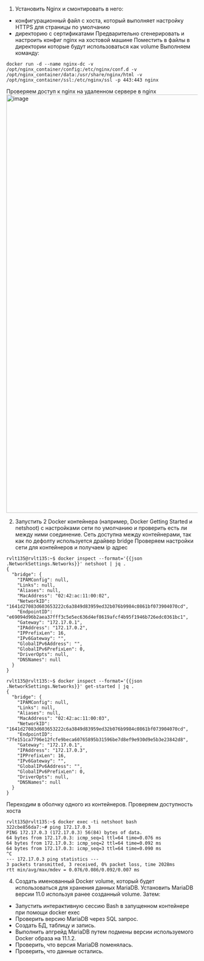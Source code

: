 1. Установить Nginx и смонтировать в него:
- конфигурационный файл с хоста, который выполняет настройку HTTPS для страницы по умолчанию
- директорию с сертификатами
Предварительно сгенерировать и настроить конфиг nginx на хостовой машине
Поместить в файлы в директории которые будут использоваться как volume
Выполняем команду:
```
docker run -d --name nginx-dc -v /opt/nginx_container/config:/etc/nginx/conf.d -v /opt/nginx_container/data:/usr/share/nginx/html -v /opt/nginx_container/ssl:/etc/nginx/ssl -p 443:443 nginx
```
Проверяем доступ к nginx на удаленном сервере в nginx
<img width="1099" alt="image" src="https://github.com/tms-dos21-onl/igor-vanin/assets/41593525/47bccc65-11dd-46d9-8f80-cb0ffae9ad74">


2. Запустить 2 Docker контейнера (например, Docker Getting Started и netshoot) с настройками сети по умолчанию и проверить есть ли между ними соединение.
Сеть доступна между контейнерами, так как по дефолту используется драйвер bridge
Проверяем настройки сети для контейнеров и получаем ip адрес
```
rvlt135@rvlt135:~$ docker inspect --format='{{json .NetworkSettings.Networks}}' netshoot | jq .
{
  "bridge": {
    "IPAMConfig": null,
    "Links": null,
    "Aliases": null,
    "MacAddress": "02:42:ac:11:00:02",
    "NetworkID": "1641d27083d603653222c6a3849d83959ed32b076b9984c0861bf073904070cd",
    "EndpointID": "e69094d96b2aea37fff3c5e5ec636d4ef8619afcf4b95f1946b726edc0361bc1",
    "Gateway": "172.17.0.1",
    "IPAddress": "172.17.0.2",
    "IPPrefixLen": 16,
    "IPv6Gateway": "",
    "GlobalIPv6Address": "",
    "GlobalIPv6PrefixLen": 0,
    "DriverOpts": null,
    "DNSNames": null
  }
}
```
```
rvlt135@rvlt135:~$ docker inspect --format='{{json .NetworkSettings.Networks}}' get-started | jq .
{
  "bridge": {
    "IPAMConfig": null,
    "Links": null,
    "Aliases": null,
    "MacAddress": "02:42:ac:11:00:03",
    "NetworkID": "1641d27083d603653222c6a3849d83959ed32b076b9984c0861bf073904070cd",
    "EndpointID": "7fe151ca7796e12fcfe9beca60765895b31596be7d8ef9e930d9e5b3e23842d8",
    "Gateway": "172.17.0.1",
    "IPAddress": "172.17.0.3",
    "IPPrefixLen": 16,
    "IPv6Gateway": "",
    "GlobalIPv6Address": "",
    "GlobalIPv6PrefixLen": 0,
    "DriverOpts": null,
    "DNSNames": null
  }
}
```
Переходим в оболчку одного из контейнеров. 
Проверяем доступность хоста
```
rvlt135@rvlt135:~$ docker exec -ti netshoot bash
322cbe856da7:~# ping 172.17.0.3
PING 172.17.0.3 (172.17.0.3) 56(84) bytes of data.
64 bytes from 172.17.0.3: icmp_seq=1 ttl=64 time=0.076 ms
64 bytes from 172.17.0.3: icmp_seq=2 ttl=64 time=0.092 ms
64 bytes from 172.17.0.3: icmp_seq=3 ttl=64 time=0.090 ms
^C
--- 172.17.0.3 ping statistics ---
3 packets transmitted, 3 received, 0% packet loss, time 2028ms
rtt min/avg/max/mdev = 0.076/0.086/0.092/0.007 ms
```

4. Создать именованный Docker volume, который будет использоваться для хранения данных MariaDB. Установить MariaDB версии 11.0 используя ранее созданный volume. Затем:
- Запустить интерактивную сессию Bash в запущенном контейнере при помощи docker exec
- Проверить версию MariaDB через SQL запрос.
- Создать БД, таблицу и запись.
- Выполнить апгрейд MariaDB путем подмены версии используемого Docker образа на 11.1.2.
- Проверить, что версия MariaDB поменялась.
- Проверить, что данные остались.
